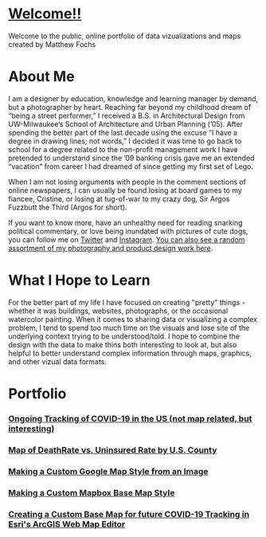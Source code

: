 # <a href="https://mrfochs.github.io/Portfolio/" target="_blank">Welcome!!</a>
<p>Welcome to the public, online portfolio of data vizualizations and maps created by Matthew Fochs</p>

# About Me
<p>I am a designer by education, knowledge and learning manager by demand, but a photographer by heart. Reaching far beyond my childhood dream of “being a street performer,” I received a B.S. in Architectural Design from UW-Milwaukee’s School of Architecture and Urban Planning (’05). After spending the better part of the last decade using the excuse “I have a degree in drawing lines; not words,” I decided it was time to go back to school for a degree related to the non-profit management work I have pretended to understand since the ’09 banking crisis gave me an extended “vacation” from career I had dreamed of since getting my first set of Lego.</p>
<p>When I am not losing arguments with people in the comment sections of online newspapers, I can usually be found losing at board games to my fiancee, Cristine, or losing at tug-of-war to my crazy dog, Sir Argos Fuzzbutt the Third (Argos for short).</p>
<p>If you want to know more, have an unhealthy need for reading snarking political commentary, or love being inundated with pictures of cute dogs, you can follow me on <a href="https://www.twitter.com/mrfochs?lang-en" target="_blank">Twitter</a> and <a href="https://www.instagram.com/mrfochs/" target="_blank">Instagram</a>. <a href="https://photos.app.goo.gl/3zjDWuRpvKBpBrjs8" target="_blank">You can also see a random assortment of my photography and product design work here</a>.</p>

# What I Hope to Learn
<p>For the better part of my life I have focused on creating "pretty" things - whether it was buildings, websites, photographs, or the occasional watercolor painting. When it comes to sharing data or visualizing a complex problem, I tend to spend too much time on the visuals and lose site of the underlying context trying to be understood/told. I hope to combine the design with the data to make thins both interesting to look at, but also helpful to better understand complex information through maps, graphics, and other vizual data formats.</p>

# Portfolio
### <a href="https://mrfochs.github.io/Portfolio/COVID/Tracking">Ongoing Tracking of COVID-19 in the US (not map related, but interesting)</a>
### <a href="https://mrfochs.github.io/Portfolio/COVID/DeathsInsurance">Map of DeathRate vs. Uninsured Rate by U.S. County</a>
### <a href="https://mrfochs.github.io/Portfolio/Lab1/google_map">Making a Custom Google Map Style from an Image</a>
### <a href="https://mrfochs.github.io/Portfolio/Lab2/mapbox">Making a Custom Mapbox Base Map Style</a>
### <a href="https://mrfochs.github.io/Portfolio/COVID/base_map">Creating a Custom Base Map for future COVID-19 Tracking in Esri's ArcGIS Web Map Editor</a>
